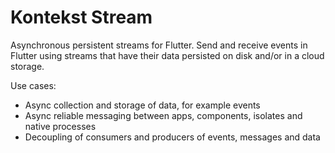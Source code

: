 # Kontekst Stream
Asynchronous persistent streams for Flutter. Send and receive events in Flutter using streams that have their data persisted on disk and/or in a cloud storage.

Use cases:
- Async collection and storage of data, for example events
- Async reliable messaging between apps, components, isolates and native processes
- Decoupling of consumers and producers of events, messages and data
